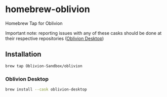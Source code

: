 # homebrew-oblivion
Homebrew Tap for Oblivion

Important note: reporting issues with any of these casks should be done at their respective repositories ([Oblivion Desktop](https://github.com/bepass-org/oblivion-desktop))

## Installation
```bash
brew tap Oblivion-Sandbox/oblivion
```

### Oblivion Desktop
```bash
brew install --cask oblivion-desktop
```
